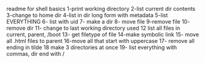 readme for shell basics
1-print working directory
2-list current dir contents
3-change to home dir
4-list in dir long form with metadata
5-list EVERYTHING
6- list with uid
7- make a dir
8- move file
9-remove file
10- remove dir
11- change to last working directory used
12 list all files in current, parent, /boot
13- get filetype of file
14-make symbolic link
15- move all .html files to parent
16-move all that start with uppercase
17- remove all ending in tilde
18 make 3 directories at once
19- list everything with commas, dir end with /
